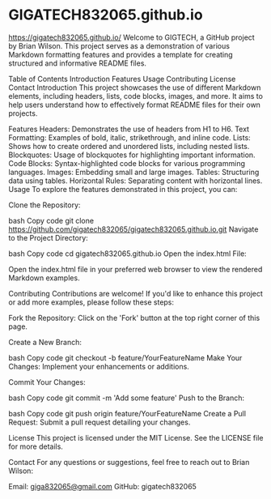 # GIGATECH832065.github.io
https://gigatech832065.github.io/
Welcome to GIGTECH, a GitHub project by Brian Wilson. This project serves as a demonstration of various Markdown formatting features and provides a template for creating structured and informative README files.

Table of Contents
Introduction
Features
Usage
Contributing
License
Contact
Introduction
This project showcases the use of different Markdown elements, including headers, lists, code blocks, images, and more. It aims to help users understand how to effectively format README files for their own projects.

Features
Headers: Demonstrates the use of headers from H1 to H6.
Text Formatting: Examples of bold, italic, strikethrough, and inline code.
Lists: Shows how to create ordered and unordered lists, including nested lists.
Blockquotes: Usage of blockquotes for highlighting important information.
Code Blocks: Syntax-highlighted code blocks for various programming languages.
Images: Embedding small and large images.
Tables: Structuring data using tables.
Horizontal Rules: Separating content with horizontal lines.
Usage
To explore the features demonstrated in this project, you can:

Clone the Repository:

bash
Copy code
git clone https://github.com/gigatech832065/gigatech832065.github.io.git
Navigate to the Project Directory:

bash
Copy code
cd gigatech832065.github.io
Open the index.html File:

Open the index.html file in your preferred web browser to view the rendered Markdown examples.

Contributing
Contributions are welcome! If you'd like to enhance this project or add more examples, please follow these steps:

Fork the Repository: Click on the 'Fork' button at the top right corner of this page.

Create a New Branch:

bash
Copy code
git checkout -b feature/YourFeatureName
Make Your Changes: Implement your enhancements or additions.

Commit Your Changes:

bash
Copy code
git commit -m 'Add some feature'
Push to the Branch:

bash
Copy code
git push origin feature/YourFeatureName
Create a Pull Request: Submit a pull request detailing your changes.

License
This project is licensed under the MIT License. See the LICENSE file for more details.

Contact
For any questions or suggestions, feel free to reach out to Brian Wilson:

Email: giga832065@gmail.com
GitHub: gigatech832065
